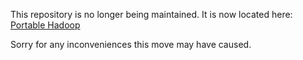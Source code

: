 This repository is no longer being maintained.  It is now located here: [Portable Hadoop](https://github.com/tbytnar/portable_hadoop)

Sorry for any inconveniences this move may have caused.